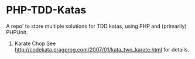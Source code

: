 PHP-TDD-Katas
=============

A repo' to store multiple solutions for TDD katas, using PHP and (primarily) PHPUnit.


1. Karate Chop
See http://codekata.pragprog.com/2007/01/kata_two_karate.html for details.